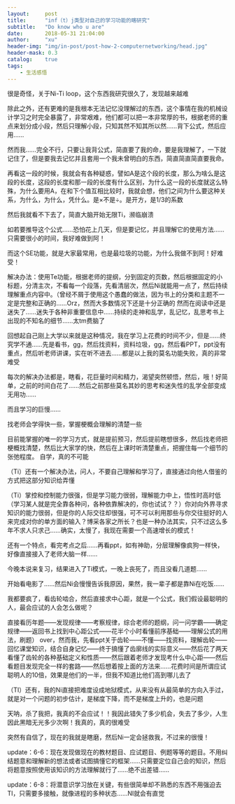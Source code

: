 ```yaml
---
layout:     post
title:      "inf（t）j类型对自己的学习功能的瞎研究"
subtitle:   "Do know who u are"
date:       2018-05-31 21:04:00
author:     "xu"
header-img: "img/in-post/post-how-2-computernetworking/head.jpg"
header-mask: 0.3
catalog:    true
tags:
    - 生活感悟
---
```


很是奇怪，关于Ni-Ti loop，这个东西我研究很久了，发现越来越难


除此之外，还有更难的是我根本无法记忆没理解过的东西，这个事情在我的机械设计学习之时完全暴露了，非常艰难，他们都可以把一本非常厚的书，根据老师的重点来划分成小段，然后只理解小段，只知其然不知其所以然……背下公式，然后应用……

然而我……完全不行，只要让我背公式，简直要了我的命，要是我理解了，一下就记住了，但是要我去记忆并且套用一个我未曾明白的东西，简直简直简直要我命。

再看这一段的时候，我就会有各种疑惑，譬如A是这个段的长度，那么为啥么是这段的长度，这段的长度和那一段的长度有什么区别，为什么这一段的长度就这么特殊，为什么要用A，在和下个值互相比较时，我就会想，他们之间为什么要这种关系，为什么，为什么，凭什么。是×不是÷。是开方，是1/3的系数

然后我就看不下去了，简直大脑开始无限Ti，濒临崩溃

如若要推导这个公式……恐怕花上几天，但是要记忆，并且理解它的使用方法……只需要很小的时间，我好难做到阿！


而这个SE功能，就是大家最常用，也是最垃圾的功能，为什么我做不到阿！好难受！


解决办法：使用Te功能，根据老师的提纲，分到固定的页数，然后根据固定的小标题，分清主次，不看每一个段落，先看清层次，然后Ni就能用一点了，然后持续理解重点内容中。（曾经不屑于使用这个愚蠢的做法，因为书上的分类和主题不一定是完整和正确的……Orz，然而大多数情况下还是十分正确的
然而在阅读中还是迷失了……迷失于各种非重要信息中……持续的走神和乱学，乱记忆，乱思考书上出现的不知名的细节……太tm费脑了

回想起自己刚上大学以来就是这种情况，我在学习上花费的时间不少，但是……终究学不通……先是看书，gg，然后找资料，资料垃圾，gg，然后看PPT，ppt没有重点，然后听老师讲课，实在听不进去……都是以上我的莫名功能失败，真的非常难受


每次的解决办法都是，瞎看，花巨量时间和精力，渴望突然顿悟，然后，哦！好简单，之前的时间白花了……然后之前那些莫名其妙的思考和迷失性的乱学全部变成无用功……

而且学习的巨慢……


找老师会学得快一些，掌握梗概会理解的清楚一些


目前能掌握的唯一的学习方式，就是提前预习，然后提前瞎想很多，然后找老师把梗概找清楚，然后比大家学的快，然后在上课时听清楚重点，把握住每一个细节的张弛程度。
自学，真的不可能


（Ti）还有一个解决办法，问人，不要自己理解和学习了，直接通过向他人借鉴的方式把这部分知识给弄懂

（Ti）掌控和控制能力很强，但是学习能力很弱，理解能力中上，悟性时高时低（学习某人就是完全靠各种问，各种依靠解决的，你也试试？？）你对向外界寻求知识的能力很弱，但是你的人际交往却很强，可不可以利用那些与你交往挺好的人来完成对你的单方面的输入？博采各家之所长？也是一种办法其实，只不过这么多年不求人只求己……确实，太慢了，我现在需要一个高速增长的模式！


还有一个特点，看完考点之后……再看ppt，如有神助，分层理解像疯狗一样快，好像直接接入了老师大脑一样……


今晚本说来复习，结果进入了Ti模式，一晚上丧死了，而且没看几道题……


开始看电影了……然后Ni会慢慢告诉我原因，果然，我一辈子都是靠Ni在吃饭……


我都要疯了，看齿轮啮合，然后直接求中心距，就是一个公式，我们假设最聪明的人，最会应试的人会怎么做呢？


直接看历年题——发现规律——考察规律，综合老师的题纲，问一问学霸——确定规律——返回书上找到中心距公式——花半个小时看懂前序基础——理解公式的用法，刷题） over，然而我，先看ppt关于齿轮——不懂——找资料，理解齿轮——回忆课堂知识，结合自身记忆——终于搞懂了齿廓线的实际意义——然后花了两天看懂了齿轮的各种基础定义和性质——然后跟着老师才发现考什么中心距——然后看题目发现完全一样的套路——然后想着按上面的方法来……花费时间是所谓应试聪明人的10倍，效果是他们的一半，但我不知道比他们高到哪儿去了

（TI）还有，我的Ni直接把难度设成地狱模式，从来没有从最简单的方向入手过，就是对一个问题的初步估计，是梯度下降，而不是梯度上升的，也是问题

天呐，杀了我把，我真的不会应试！！我因此错失了多少机会，失去了多少，人生因此黑暗无光多少次啊！我真的，真的很难受

突然有自信了，现在的我就是瞎磨，然后Ni一定会拯救我，不过来的很慢！

update：6-6：现在发现做现在的教材题目、应试题目、例题等等的题目。不用纠结题意和理解新的想法或者试图搞懂它的框架……只需要定位自己会的知识，然后将题意按照使用该知识的方法理解就行了……绝不出差错……

update：6-8：将潜意识学习放在关键，有些很简单却不熟悉的东西不用强迫去TI，只需要多接触，就像进程的多种状态……NI就会有直觉